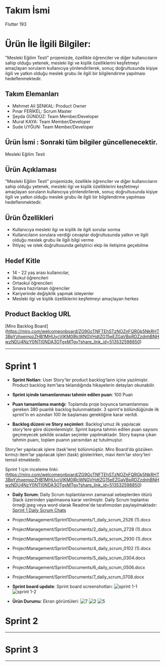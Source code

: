 # **Takım İsmi**

Flutter 193

# Ürün İle İlgili Bilgiler: 
"Mesleki Eğilim Testi"  projemizde,  özellikle öğrenciler ve diğer kullanıcıların sahip olduğu yetenek, mesleki ilgi ve kişilik özelliklerini keşfetmeyi amaçlayan soruların kullanıcıya yönlendirilerek, sonuç doğrultusunda kişiye ilgili ve yatkın olduğu meslek grubu ile ilgili bir bilgilendirme yapılması hedeflenmektedir.

## Takım Elemanları

- Mehmet Ali ŞENKAL: Product Owner
- Pınar FERİKEL: Scrum Master
- Şeyda GÜNDÜZ: Team Member/Developer
- Murat KAYA: Team Member/Developer
- Sude UYĞUN: Team Member/Developer

## Ürün İsmi : Sonraki tüm bilgiler güncellenecektir.

Mesleki Eğilim Testi

## Ürün Açıklaması

"Mesleki Eğilim Testi"  projemizde,  özellikle öğrenciler ve diğer kullanıcıların sahip olduğu yetenek, mesleki ilgi ve kişilik özelliklerini keşfetmeyi amaçlayan soruların kullanıcıya yönlendirilerek, sonuç doğrultusunda kişiye ilgili ve yatkın olduğu meslek grubu ile ilgili bir bilgilendirme yapılması hedeflenmektedir.

## Ürün Özellikleri

- Kullanıcıya mesleki ilgi ve kişilik ile ilgili sorular sorma 
- Kullanıcıların sorulara verdiği cevaplar doğrultusunda yatkın ve ilgili olduğu meslek grubu ile ilgili bilgi verme
- İhtiyaç ve istek doğrultusunda geliştirici ekip ile iletişime geçebilme 

## Hedef Kitle

- 14 - 22 yaş arası kullanıcılar,
- İlkokul öğrencileri
- Ortaokul öğrencileri
- Sınava hazırlanan öğrenciler
- Kariyerinde değişiklik yapmak isteyenler
- Mesleki ilgi ve kişilik özelliklerini keşfetmeyi amaçlayan herkes

## Product Backlog URL

[Miro Backlog Board]
(https://miro.com/welcomeonboard/ZG9GcTNFTEhSTzNOZnFQRGk5NkRHT3BpYzhxempzZHB1MHUycVlKM0lRcWNGVHdtZG15eEZGaVBpRDZzdnhBNHwzNDU4NzY0NTI0NDA3OTgxMTgy?share_link_id=513532598850)

---

# Sprint 1

- **Sprint Notları**: User Story'ler product backlog'ların içine yazılmıştır. Product backlog item'lara tıklandığında hikayelerin detayları okunabilir.

- **Sprint içinde tamamlanması tahmin edilen puan**: 100 Puan

- **Puan tamamlama mantığı**: Toplamda proje boyunca tamamlanması gereken 380 puanlık backlog bulunmaktadır. 3 sprint'e bölündüğünde ilk sprint'in en azından 100 ile başlaması gerektiğine karar verildi.

- **Backlog düzeni ve Story seçimleri**: Backlog'umuz ilk yapılacak story'lere göre düzenlenmiştir. Sprint başına tahmin edilen puan sayısını geçmeyecek şekilde sıradan seçimler yapılmaktadır. Story başına çıkan tahmin puanı, toplam puanın yarısından az tutulmuştur. 

Story'ler yapılacak işlere (task'lere) bölünmüştür. Miro Board'da gözüken kırmızı item'lar yapılacak işleri (task) gösterirken, mavi item'lar story'leri temsil etmektedir.

Sprint 1 için inceleme linki: (https://miro.com/welcomeonboard/ZG9GcTNFTEhSTzNOZnFQRGk5NkRHT3BpYzhxempzZHB1MHUycVlKM0lRcWNGVHdtZG15eEZGaVBpRDZzdnhBNHwzNDU4NzY0NTI0NDA3OTgxMTgy?share_link_id=513532598850) 

- **Daily Scrum**: Daily Scrum toplantılarının zamansal sebeplerden ötürü Slack üzerinden yapılmasına karar verilmiştir. Daily Scrum toplantısı örneği jpeg veya word olarak Readme'de tarafımızdan paylaşılmaktadır: [Sprint 1 Daily Scrum Chats](https://github.com/OyunveUygulamaAkademisi/BootcampScrumTemplate/blob/main/ProjectManagement/Sprint1Documents/DailyScrumMeetingNotesSprint1.docx?raw=true)
- ProjectManagement/Sprint1Documents/1_daily_scrum_2526 (1).docx
- ProjectManagement/Sprint1Documents/2_daily_scrum_2728 (1).docx
- ProjectManagement/Sprint1Documents/3_daily_scrum_2930 (1).docx
- ProjectManagement/Sprint1Documents/4_daily_scrum_0102 (1).docx
- ProjectManagement/Sprint1Documents/5_daily_scrum_0304.docx
- ProjectManagement/Sprint1Documents/6_daily_scrum_0506.docx
- ProjectManagement/Sprint1Documents/7_daily_scrum_0708.docx

- **Sprint board update**: Sprint board screenshotları: 
![sprint 1-1](https://user-images.githubusercontent.com/104432519/167467119-d941615e-69dd-4e8b-adca-b5985e571bae.png)
![sprint 1-2](https://user-images.githubusercontent.com/104432519/167467131-e848e585-a34a-4de2-956a-a35759ef12aa.png)





- **Ürün Durumu**: Ekran görüntüleri:
![7](https://user-images.githubusercontent.com/104432519/166802728-30122532-fcc0-45ee-8169-f9e0770ffb3c.jpg)
![2](https://user-images.githubusercontent.com/104432519/166802719-9cf94dd0-f1cd-401f-84dc-cf82208aabb9.jpg)
![5](https://user-images.githubusercontent.com/104432519/166802723-bb1f9159-7178-4a1f-8734-7456b279c75a.jpg)





# Sprint 2


---

# Sprint 3

---

